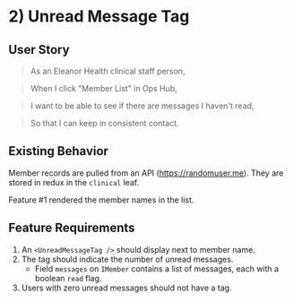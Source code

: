 # 2) Unread Message Tag

## User Story

> As an Eleanor Health clinical staff person,

> When I click "Member List" in Ops Hub,

> I want to be able to see if there are messages I haven't read,

> So that I can keep in consistent contact.

## Existing Behavior

Member records are pulled from an API (https://randomuser.me). They are stored in redux in the `clinical` leaf.

Feature #1 rendered the member names in the list.

## Feature Requirements

1. An `<UnreadMessageTag />` should display next to member name.
2. The tag should indicate the number of unread messages.
   - Field `messages` on `IMember` contains a list of messages, each with a boolean `read` flag.
3. Users with zero unread messages should not have a tag.
